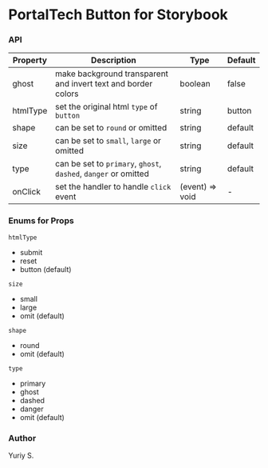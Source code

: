 # PortalTech Button for Storybook

### API

| Property | Description                                                     | Type            | Default |
| -------- | --------------------------------------------------------------- | --------------- | ------- |
| ghost    | make background transparent and invert text and border colors   | boolean         | false   |
| htmlType | set the original html `type` of `button`                        | string          | button  |
| shape    | can be set to `round` or omitted                                | string          | default |
| size     | can be set to `small`, `large` or omitted                       | string          | default |
| type     | can be set to `primary`, `ghost`, `dashed`, `danger` or omitted | string          | default |
| onClick  | set the handler to handle `click` event                         | (event) => void | -       |

### Enums for Props

`htmlType`

- submit
- reset
- button (default)

`size`

- small
- large
- omit (default)

`shape`

- round
- omit (default)

`type`

- primary
- ghost
- dashed
- danger
- omit (default)

### Author

Yuriy S.
